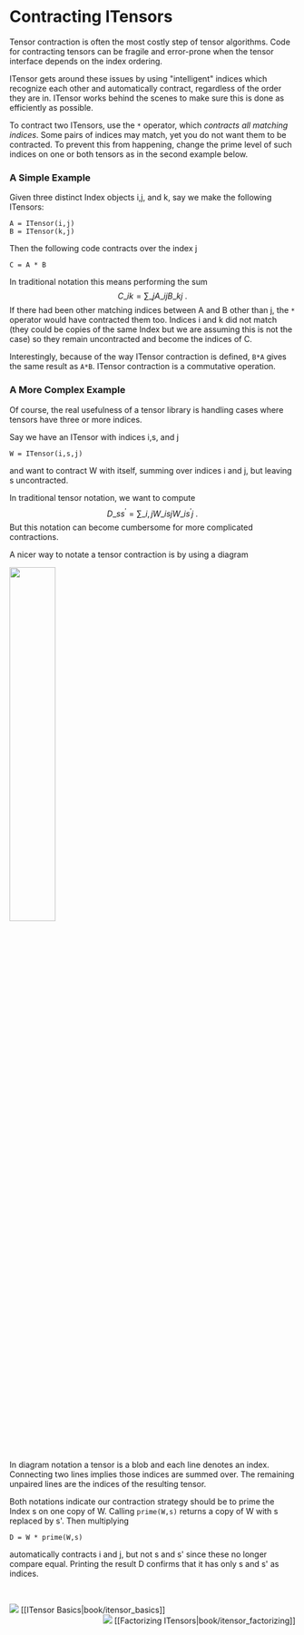# Contracting ITensors

Tensor contraction is often the most costly
step of tensor algorithms.
Code for contracting tensors can be 
fragile and error-prone when the tensor interface depends
on the index ordering.

ITensor gets around these issues by using "intelligent"
indices which recognize each other and automatically contract,
regardless of the order they are in. ITensor works behind
the scenes to make sure this is done as efficiently as possible.

To contract two ITensors, use
the `*` operator, which <i>contracts all matching indices</i>.
Some pairs of indices may match, yet you do not want them to be
contracted. To prevent this from happening, change the prime
level of such indices on one or both tensors as in the 
second example below.

### A Simple Example

Given three distinct Index objects i,j, and k, say 
we make the following ITensors:

    A = ITensor(i,j)
    B = ITensor(k,j)

Then the following code contracts over the index j

    C = A * B

In traditional notation this means performing the sum
$$
C\_{i k} = \sum\_j A\_{i j} B\_{k j} \ .
$$
If there had been other matching indices
between A and B other than j, the `*` operator would have contracted 
them too. Indices i and k did not match (they could be copies of the 
same Index but we are assuming this is not the case) so they remain 
uncontracted and become the indices of C. 

Interestingly, because of the way ITensor contraction is defined,
`B*A` gives the same result as `A*B`.
ITensor contraction is a commutative operation.

### A More Complex Example

Of course, the real usefulness of a tensor library is handling
cases where tensors have three or more indices.

Say we have an ITensor with indices i,s, and j
     
    W = ITensor(i,s,j)

and want to contract W with itself, summing over indices i and j,
but leaving s uncontracted.

In traditional tensor notation, we want to compute
$$
D\_{s s^\prime} = \sum\_{i,j} W\_{i s j} W\_{i s^\prime j} \ .
$$
But this notation can become cumbersome for more complicated contractions.

A nicer way to notate a tensor contraction is 
by using a diagram

<img class="diagram" width="40%" src="docs/VERSION/book/images/WW_contraction.png"/>

In diagram notation a tensor is a blob and each line denotes an index. 
Connecting two lines implies those indices are summed over.
The remaining unpaired lines are the indices of the resulting tensor.

Both notations indicate our contraction strategy should be to 
prime the Index s on one copy of W. Calling `prime(W,s)` returns
a copy of W with s replaced by s'. Then multiplying

    D = W * prime(W,s)

automatically contracts i and j, but not s and s' since these
no longer compare equal. Printing the result D confirms that it
has only s and s' as indices.


<br/>

<span style="float:left;"><img src="docs/VERSION/arrowleft.png" class="icon">
[[ITensor Basics|book/itensor_basics]]
</span>
<span style="float:right;"><img src="docs/VERSION/arrowright.png" class="icon">
[[Factorizing ITensors|book/itensor_factorizing]]
</span>

<br/>
